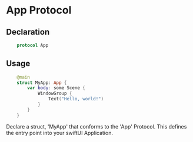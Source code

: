 # App Protocol

## Declaration
```swift 
    protocol App 
```

## Usage
```swift
    @main
    struct MyApp: App {
        var body: some Scene {
            WindowGroup {
                Text("Hello, world!")
            }
        }
    }
```

Declare a struct, 'MyApp' that conforms to the 'App' Protocol. This defines the entry point into your swiftUI Application.